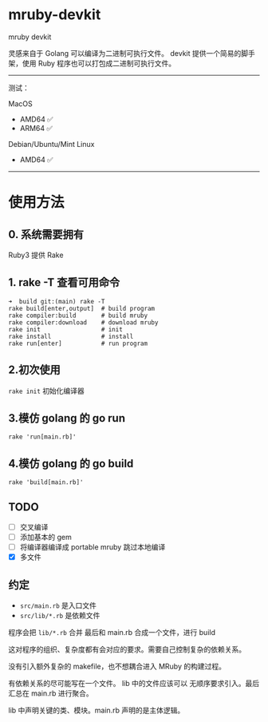 # mruby-devkit

mruby devkit

灵感来自于 Golang 可以编译为二进制可执行文件。 devkit 提供一个简易的脚手架，使用 Ruby 程序也可以打包成二进制可执行文件。

---

测试：

MacOS

- AMD64 ✅
- ARM64 ✅

Debian/Ubuntu/Mint Linux

- AMD64 ✅

---

# 使用方法

## 0. 系统需要拥有

Ruby3 提供 Rake

## 1. rake -T 查看可用命令

```
➜  build git:(main) rake -T
rake build[enter,output]  # build program
rake compiler:build       # build mruby
rake compiler:download    # download mruby
rake init                 # init
rake install              # install
rake run[enter]           # run program
```

## 2.初次使用

`rake init` 初始化编译器

## 3.模仿 golang 的 go run

`rake 'run[main.rb]'`

## 4.模仿 golang 的 go build

`rake 'build[main.rb]'`

## TODO

- [ ] 交叉编译
- [ ] 添加基本的 gem
- [ ] 将编译器编译成 portable mruby 跳过本地编译
- [x] 多文件

## 约定

- `src/main.rb` 是入口文件
- `src/lib/*.rb` 是依赖文件

程序会把 `lib/*.rb` 合并 最后和 main.rb 合成一个文件，进行 build

这对程序的组织、复杂度都有会对应的要求。需要自己控制复杂的依赖关系。

没有引入额外复杂的 makefile，也不想耦合进入 MRuby 的构建过程。

有依赖关系的尽可能写在一个文件。 lib 中的文件应该可以 无顺序要求引入。最后汇总在 main.rb 进行聚合。

lib 中声明关键的类、模块。main.rb 声明的是主体逻辑。
